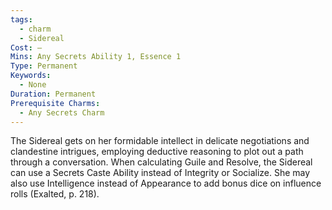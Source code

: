 ```yaml
---
tags:
  - charm
  - Sidereal
Cost: —
Mins: Any Secrets Ability 1, Essence 1
Type: Permanent
Keywords:
  - None
Duration: Permanent
Prerequisite Charms:
  - Any Secrets Charm
---
```

The Sidereal gets on her formidable intellect in delicate negotiations and clandestine intrigues, employing deductive reasoning to plot out a path through a conversation. When calculating Guile and Resolve, the Sidereal can use a Secrets Caste Ability instead of Integrity or Socialize. She may also use Intelligence instead of Appearance to add bonus dice on influence rolls (Exalted, p. 218).